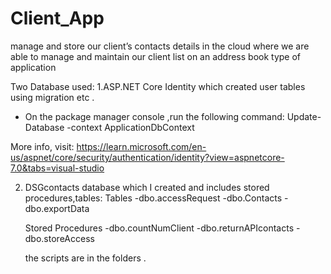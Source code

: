 # Client_App
manage and store our client’s contacts details in the cloud where we are able to manage and maintain our client list on an address book type of application

Two Database used:
1.ASP.NET Core Identity which created user tables using migration etc . 
 - On the package manager console ,run the following command:
   Update-Database -context ApplicationDbContext
 

More info, visit: 
https://learn.microsoft.com/en-us/aspnet/core/security/authentication/identity?view=aspnetcore-7.0&tabs=visual-studio

2. DSGcontacts database which I created and includes stored procedures,tables:
	Tables
	-dbo.accessRequest
	-dbo.Contacts
	-dbo.exportData

	Stored Procedures
	-dbo.countNumClient
	-dbo.returnAPIcontacts
	-dbo.storeAccess

	the scripts are in the folders .
